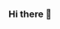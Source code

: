 ### Hi there 👋

<!--
**cabinz/cabinz** is a ✨ _special_ ✨ repository because its `README.md` (this file) appears on your GitHub profile.

Here are some ideas to get you started:

- 🔭 I’m a undergraduate student from China.
- 🌱 I’m interested in NVM, machine learning and software development.
- 📕 I’m the author of Vocab Manager. 
-->
